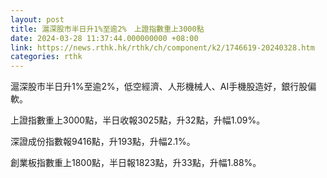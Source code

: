 ```yaml
---
layout: post
title: 滬深股市半日升1%至逾2%　上證指數重上3000點
date: 2024-03-28 11:37:44.000000000 +08:00
link: https://news.rthk.hk/rthk/ch/component/k2/1746619-20240328.htm
categories: rthk
---
```


滬深股市半日升1%至逾2%，低空經濟、人形機械人、AI手機股造好，銀行股偏軟。

上證指數重上3000點，半日收報3025點，升32點，升幅1.09%。

深證成份指數報9416點，升193點，升幅2.1%。

創業板指數重上1800點，半日報1823點，升33點，升幅1.88%。
